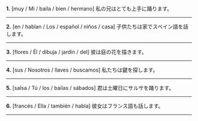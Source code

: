 **1.** [muy / Mi / baila / bien / hermano]
私の兄はとても上手に踊ります。
_________________________________

**2.** [en / hablan / Los / español / niños / casa]
子供たちは家でスペイン語を話します。
_________________________________

**3.** [flores / Él / dibuja / jardín / del]
彼は庭の花を描きます。
_________________________________

**4.** [sus / Nosotros / llaves / buscamos]
私たちは鍵を探します。
_________________________________

**5.** [salsa / Tú / los / bailas / sábados]
君は土曜日にサルサを踊ります。
_________________________________

**6.** [francés / Ella / también / habla]
彼女はフランス語も話します。
_________________________________